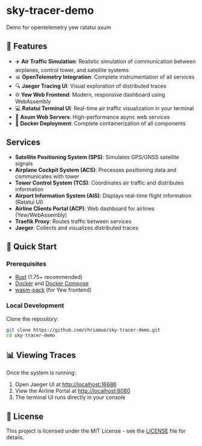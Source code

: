 # sky-tracer-demo

Demo for opentelemetry yew ratatui axum

## 🚀 Features

- ✈️ **Air Traffic Simulation**: Realistic simulation of communication between airplanes, control tower, and satellite systems
- 📊 **OpenTelemetry Integration**: Complete instrumentation of all services
- 🔍 **Jaeger Tracing UI**: Visual exploration of distributed traces
- 🌐 **Yew Web Frontend**: Modern, responsive dashboard using WebAssembly
- 💻 **Ratatui Terminal UI**: Real-time air traffic visualization in your terminal
- 🔄 **Axum Web Servers**: High-performance async web services
- 🐳 **Docker Deployment**: Complete containerization of all components

## Services

- **Satellite Positioning System (SPS)**: Simulates GPS/GNSS satellite signals
- **Airplane Cockpit System (ACS)**: Processes positioning data and communicates with tower
- **Tower Control System (TCS)**: Coordinates air traffic and distributes information
- **Airport Information System (AIS)**: Displays real-time flight information (Ratatui UI)
- **Airline Clients Portal (ACP)**: Web dashboard for airlines (Yew/WebAssembly)
- **Traefik Proxy**: Routes traffic between services
- **Jaeger**: Collects and visualizes distributed traces

## 🚀 Quick Start

### Prerequisites

- [Rust](https://www.rust-lang.org/tools/install) (1.75+ recommended)
- [Docker](https://docs.docker.com/get-docker/) and [Docker Compose](https://docs.docker.com/compose/install/)
- [wasm-pack](https://rustwasm.github.io/wasm-pack/installer/) (for Yew frontend)

### Local Development

Clone the repository:

```sh
git clone https://github.com/chriamue/sky-tracer-demo.git
cd sky-tracer-demo
```

## 📊 Viewing Traces

Once the system is running:

1. Open Jaeger UI at [http://localhost:16686](http://localhost:16686)
2. View the Airline Portal at [http://localhost:8080](http://localhost:8080)
3. The terminal UI runs directly in your console

## 📝 License

This project is licensed under the MIT License - see the [LICENSE](LICENSE) file for details.
